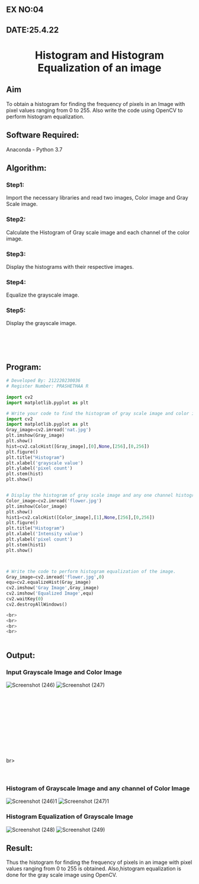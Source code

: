 ## EX NO:04
## DATE:25.4.22
# <p align="center">Histogram and Histogram Equalization of an image
## Aim
To obtain a histogram for finding the frequency of pixels in an Image with pixel values ranging from 0 to 255. Also write the code using OpenCV to perform histogram equalization.

## Software Required:
Anaconda - Python 3.7

## Algorithm:
### Step1:
Import the necessary libraries and read two images, Color image and Gray Scale image.

### Step2:
Calculate the Histogram of Gray scale image and each channel of the color image.

### Step3:
Display the histograms with their respective images.

### Step4:
Equalize the grayscale image.

### Step5:
Display the grayscale image.
<br>
<br>
<br>
<br>
<br>
## Program:
```python
# Developed By: 212220230036
# Register Number: PRASHETHAA R
  
import cv2
import matplotlib.pyplot as plt

# Write your code to find the histogram of gray scale image and color image channels.
import cv2
import matplotlib.pyplot as plt
Gray_image=cv2.imread('nat.jpg')
plt.imshow(Gray_image)
plt.show()
hist=cv2.calcHist([Gray_image],[0],None,[256],[0,256])
plt.figure()
plt.title("Histogram")
plt.xlabel('grayscale value')
plt.ylabel('pixel count')
plt.stem(hist)
plt.show()


# Display the histogram of gray scale image and any one channel histogram from color image
Color_image=cv2.imread('flower.jpg')
plt.imshow(Color_image)
plt.show()
hist1=cv2.calcHist([Color_image],[1],None,[256],[0,256])
plt.figure()
plt.title("Histogram")
plt.xlabel('Intensity value')
plt.ylabel('pixel count')
plt.stem(hist1)
plt.show()



# Write the code to perform histogram equalization of the image. 
Gray_image=cv2.imread('flower.jpg',0)
equ=cv2.equalizeHist(Gray_image)
cv2.imshow('Gray Image',Gray_image)
cv2.imshow('Equalized Image',equ)
cv2.waitKey(0)
cv2.destroyAllWindows()

<br>
<br>
<br>
<br>



```

## Output:
### Input Grayscale Image and Color Image
![Screenshot (246)](https://user-images.githubusercontent.com/75234942/164980430-57e3d63b-c282-418e-a69f-87a2ea91c983.png)
![Screenshot (247)](https://user-images.githubusercontent.com/75234942/164980438-698e8849-d42d-48fa-9b35-78bb992c1be6.png)
<br>
<br>
<br>
<br>
<br>
<br>
<br>
<br>
<br>
<br>
<br>
<br>
 br>
<br>
<br>
<br>
### Histogram of Grayscale Image and any channel of Color Image

![Screenshot (246)1](https://user-images.githubusercontent.com/75234942/164980445-21aae4ad-ee28-48f6-b067-fbb0f233402c.png)
![Screenshot (247)1](https://user-images.githubusercontent.com/75234942/164980449-badb4ef1-2bad-4aa9-94f1-c3f0599a1379.png)

### Histogram Equalization of Grayscale Image
![Screenshot (248)](https://user-images.githubusercontent.com/75234942/164980536-04a41a37-1207-42a1-9aa1-c84372e96d56.png)
![Screenshot (249)](https://user-images.githubusercontent.com/75234942/164980546-038b5452-8fcd-4dd8-92fd-8838e7b8b44d.png)


## Result: 
Thus the histogram for finding the frequency of pixels in an image with pixel values ranging from 0 to 255 is obtained. Also,histogram equalization is done for the gray scale image using OpenCV.
